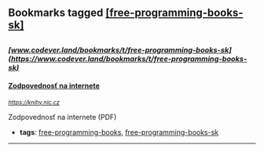 ## Bookmarks tagged [[free-programming-books-sk]](https://www.codever.land/search?q=[free-programming-books-sk])

_<sup><sup>[www.codever.land/bookmarks/t/free-programming-books-sk](https://www.codever.land/bookmarks/t/free-programming-books-sk)</sup></sup>_
---
#### [Zodpovednosť na internete](https://knihy.nic.cz)
_<sup>https://knihy.nic.cz</sup>_

Zodpovednosť na internete (PDF)
* **tags**: [free-programming-books](../tagged/free-programming-books.md), [free-programming-books-sk](../tagged/free-programming-books-sk.md)
---
